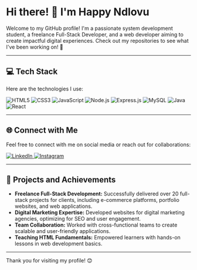 # Hi there! 👋 I'm Happy Ndlovu

Welcome to my GitHub profile! I'm a passionate system development student, a freelance Full-Stack Developer, and a web developer aiming to create impactful digital experiences. Check out my repositories to see what I've been working on! 🚀

---

## 💻 Tech Stack

Here are the technologies I use:

<p align="left">
  <img src="https://img.shields.io/badge/HTML5-E34F26?style=for-the-badge&logo=html5&logoColor=white" alt="HTML5" />
  <img src="https://img.shields.io/badge/CSS3-1572B6?style=for-the-badge&logo=css3&logoColor=white" alt="CSS3" />
  <img src="https://img.shields.io/badge/JavaScript-F7DF1E?style=for-the-badge&logo=javascript&logoColor=black" alt="JavaScript" />
  <img src="https://img.shields.io/badge/Node.js-339933?style=for-the-badge&logo=node.js&logoColor=white" alt="Node.js" />
  <img src="https://img.shields.io/badge/Express.js-000000?style=for-the-badge&logo=express&logoColor=white" alt="Express.js" />
  <img src="https://img.shields.io/badge/MySQL-4479A1?style=for-the-badge&logo=mysql&logoColor=white" alt="MySQL" />
  <img src="https://img.shields.io/badge/Java-007396?style=for-the-badge&logo=java&logoColor=white" alt="Java" />
  <img src="https://img.shields.io/badge/React-61DAFB?style=for-the-badge&logo=react&logoColor=black" alt="React" />
</p>

---

## 🌐 Connect with Me

Feel free to connect with me on social media or reach out for collaborations:

<p align="left">
  <a href="https://linkedin.com/in/happy-ndlovu" target="_blank">
    <img src="https://img.shields.io/badge/LinkedIn-0077B5?style=for-the-badge&logo=linkedin&logoColor=white" alt="LinkedIn" />
  </a>
  <a href="https://instagram.com/callmi_ray" target="_blank">
    <img src="https://img.shields.io/badge/Instagram-E4405F?style=for-the-badge&logo=instagram&logoColor=white" alt="Instagram" />
  </a>
</p>

---

## 🌟 Projects and Achievements

- **Freelance Full-Stack Development:** Successfully delivered over 20 full-stack projects for clients, including e-commerce platforms, portfolio websites, and web applications.
- **Digital Marketing Expertise:** Developed websites for digital marketing agencies, optimizing for SEO and user engagement.
- **Team Collaboration:** Worked with cross-functional teams to create scalable and user-friendly applications.
- **Teaching HTML Fundamentals:** Empowered learners with hands-on lessons in web development basics.

---

Thank you for visiting my profile! 😊
